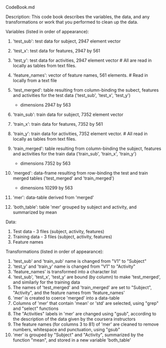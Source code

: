 CodeBook.md

Description: This code book describes the variables, the data, and any transformations or work that you performed to clean up the data.

Variables (listed in order of appearance):


1. 'test_sub': test data for subject, 2947 element vector
2. 'test_x': test data for features, 2947 by 561
3. 'test_y': test data for activities, 2947 element vector  # All are read in locally as tables from text files.

4. 'feature_names': vector of feature names, 561 elements. # Read in locally from a text file

5. 'test_merged': table resulting from column-binding the subect, features and activities for the test data ('test_sub', 'test_x', 'test_y')
      - dimensions 2947 by 563
      
6. 'train_sub': train data for subject, 7352 element vector
7. 'train_x': train data for features, 7352 by 561
8. 'train_y': train data for activities, 7352 element vector. # All read in locally as tables from text files.
9. 'train_merged': table resulting from column-binding the subject, features and activities for the train data ('train_sub', 'train_x', 'train_y')
    - dimensions 7352 by 563  
10. 'merged': data-frame resulting from row-binding the test and train merged tables ('test_merged' and 'train_merged')
      - dimensions 10299 by 563
11. 'mer': data-table derived from 'merged'

12. 'both_table': table 'mer' grouped by subject and activity, and summarized by mean


Data:


1. Test data - 3 files (subject, activity, features)
2. Training data - 3 files (subject, activity, features)
3. Feature names


Transformations (listed in order of appearance):


1. 'test_sub' and 'train_sub' name is changed from "V1" to "Subject"
2. 'test_y' and 'train_y' name is changed from "V1" to "Activity"
3. 'feature_names' is transformed into a character list
4. 'test_sub', 'test_x', 'test_y' are bound (by column) to make 'test_merged', and similarly for the training data
5. The names of 'test_merged' and 'train_merged' are set to "Subject", "Activity", and the feature names from 'feature_names'
6. 'mer' is created to coerce 'merged' into a data-table
7. Columns of 'mer' that contain 'mean' or 'std' are selected, using "grep" and "select" functions
8. The "Activities" labels in 'mer' are changed using "gsub", according to the description of the data given by the coursera instructors
9. The feature names (for columns 3 to 81) of 'mer' are cleaned to remove numbers, whitespace and punctuation, using "gsub"
10. 'mer' is grouped by "Subject" and "Activity", summarized by the function "mean", and stored in a new variable 'both_table'
